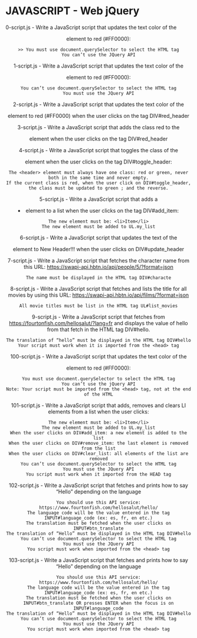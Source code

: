 # JAVASCRIPT -  Web jQuery
0-script.js - Write a JavaScript script that updates the text color of the <header> element to red (#FF0000):

    >> You must use document.querySelector to select the HTML tag
    You can’t use the JQuery API

1-script.js - Write a JavaScript script that updates the text color of the <header> element to red (#FF0000):

    You can’t use document.querySelector to select the HTML tag
    You must use the JQuery API

2-script.js - Write a JavaScript script that updates the text color of the <header> element to red (#FF0000) when the user clicks on the tag DIV#red_header

3-script.js - Write a JavaScript script that adds the class red to the <header> element when the user clicks on the tag DIV#red_header

4-script.js - Write a JavaScript script that toggles the class of the <header> element when the user clicks on the tag DIV#toggle_header:

    The <header> element must always have one class: red or green, never both in the same time and never empty.
    If the current class is red, when the user click on DIV#toggle_header, the class must be updated to green ; and the reverse.

5-script.js - Write a JavaScript script that adds a <li> element to a list when the user clicks on the tag DIV#add_item:

    The new element must be: <li>Item</li>
    The new element must be added to UL.my_list

6-script.js - Write a JavaScript script that updates the text of the <header> element to New Header!!! when the user clicks on DIV#update_header

7-script.js - Write a JavaScript script that fetches the character name from this URL: https://swapi-api.hbtn.io/api/people/5/?format=json

    The name must be displayed in the HTML tag DIV#characte

8-script.js - Write a JavaScript script that fetches and lists the title for all movies by using this URL: https://swapi-api.hbtn.io/api/films/?format=json

    All movie titles must be list in the HTML tag UL#list_movies

9-script.js - Write a JavaScript script that fetches from https://fourtonfish.com/hellosalut/?lang=fr and displays the value of hello from that fetch in the HTML tag DIV#hello.

    The translation of “hello” must be displayed in the HTML tag DIV#hello
    Your script must work when it is imported from the <head> tag

100-script.js - Write a JavaScript script that updates the text color of the <header> element to red (#FF0000):

    You must use document.querySelector to select the HTML tag
    You can’t use the jQuery API
    Note: Your script must be imported from the <head> tag, not at the end of the HTML

101-script.js - Write a JavaScript script that adds, removes and clears LI elements from a list when the user clicks:

    The new element must be: <li>Item</li>
    The new element must be added to UL.my_list
    When the user clicks on DIV#add_item: a new element is added to the list
    When the user clicks on DIV#remove_item: the last element is removed from the list
    When the user clicks on DIV#clear_list: all elements of the list are removed
    You can’t use document.querySelector to select the HTML tag
    You must use the JQuery API
    You script must work when it imported from the HEAD tag

102-script.js - Write a JavaScript script that fetches and prints how to say “Hello” depending on the language

    You should use this API service: https://www.fourtonfish.com/hellosalut/hello/
    The language code will be the value entered in the tag INPUT#language_code (ex: es, fr, en etc.)
    The translation must be fetched when the user clicks on INPUT#btn_translate
    The translation of “Hello” must be displayed in the HTML tag DIV#hello
    You can’t use document.querySelector to select the HTML tag
    You must use the JQuery API
    You script must work when imported from the <head> tag

103-script.js - Write a JavaScript script that fetches and prints how to say “Hello” depending on the language

    You should use this API service: https://www.fourtonfish.com/hellosalut/hello/
    The language code will be the value entered in the tag INPUT#language_code (ex: es, fr, en etc.)
    The translation must be fetched when the user clicks on INPUT#btn_translate OR presses ENTER when the focus is on INPUT#language_code
    The translation of “Hello” must be displayed in the HTML tag DIV#hello
    You can’t use document.querySelector to select the HTML tag
    You must use the JQuery API
    You script must work when imported from the <head> tag
